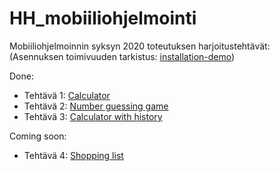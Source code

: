 # HH_mobiiliohjelmointi

Mobiiliohjelmoinnin syksyn 2020 toteutuksen harjoitustehtävät:
(Asennuksen toimivuuden tarkistus: [installation-demo](/installation-demo/App.js))

Done:
- Tehtävä 1: [Calculator](/Calculator/App.js)
- Tehtävä 2: [Number guessing game](/Number_guessing_game/App.js)
- Tehtävä 3: [Calculator with history](/Calculator_with_history/App.js)

Coming soon:

- Tehtävä 4: [Shopping list](/Shopping_list/App.js)
